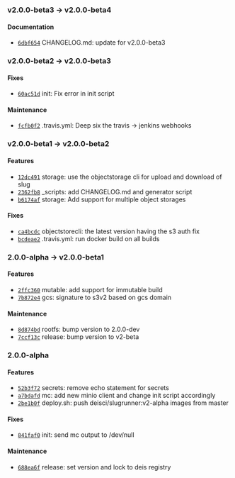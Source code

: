 ### v2.0.0-beta3 -> v2.0.0-beta4

#### Documentation

 - [`6dbf654`](https://github.com/deis/slugrunner/commit/6dbf654a991d3b14f386aa1aecbd9471a1acd411) CHANGELOG.md: update for v2.0.0-beta3

### v2.0.0-beta2 -> v2.0.0-beta3

#### Fixes

 - [`60ac51d`](https://github.com/deis/slugrunner/commit/60ac51d675f94a77963c3e34fcc9a44089953805) init: Fix error in init script

#### Maintenance

 - [`fcfb0f2`](https://github.com/deis/slugrunner/commit/fcfb0f208563231bb50f56d6056c18775ae4221c) .travis.yml: Deep six the travis -> jenkins webhooks

### v2.0.0-beta1 -> v2.0.0-beta2

#### Features

 - [`12dc491`](https://github.com/deis/slugrunner/commit/12dc491eec00604301cc72d1ee6c80f8cf030987) storage: use the objectstorage cli for upload and download of slug
 - [`2362fb8`](https://github.com/deis/slugrunner/commit/2362fb81921b437aeded5aa3703a69a499cd0eb1) _scripts: add CHANGELOG.md and generator script
 - [`b6174af`](https://github.com/deis/slugrunner/commit/b6174af8268af04832c9971e4505afd682133d19) storage: Add support for multiple object storages

#### Fixes

 - [`ca4bcdc`](https://github.com/deis/slugrunner/commit/ca4bcdc77a1174ad8d3032cae0c3c04f62f15ae9) objectstorecli: the latest version having the s3 auth fix
 - [`bcdeae2`](https://github.com/deis/slugrunner/commit/bcdeae2a895d506f1b54c1bdf54a8ec8d8161d1c) .travis.yml: run docker build on all builds

### 2.0.0-alpha -> v2.0.0-beta1

#### Features

 - [`2ffc360`](https://github.com/deis/slugrunner/commit/2ffc3609b34060259eba45daec957c41c8bb53e1) mutable: add support for immutable build
 - [`7b872e4`](https://github.com/deis/slugrunner/commit/7b872e4f32e28fb49698c18327f07055e5efe738) gcs: signature to s3v2 based on gcs domain

#### Maintenance

 - [`8d874bd`](https://github.com/deis/slugrunner/commit/8d874bd72d206960288aecfb9600a89c87c0dacb) rootfs: bump version to 2.0.0-dev
 - [`7ccf13c`](https://github.com/deis/slugrunner/commit/7ccf13c355ff1d7628b78c5cfd894fc6dbfdd4d7) release: bump version to v2-beta

### 2.0.0-alpha

#### Features

 - [`52b3f72`](https://github.com/deis/slugrunner/commit/52b3f7294b3212c5862962dbb5452cb6429f45e7) secrets:  remove echo statement for secrets
 - [`a7bdafd`](https://github.com/deis/slugrunner/commit/a7bdafd9b9dbd8dbf1191285a8d25b0a0a6f100c) mc:  add new minio client and change init script accordingly
 - [`2be1b0f`](https://github.com/deis/slugrunner/commit/2be1b0fcc8c9067c9c494cff9aff889b88ead27b) deploy.sh: push deisci/slugrunner:v2-alpha images from master

#### Fixes

 - [`841faf0`](https://github.com/deis/slugrunner/commit/841faf02194820ef24309da5fe9120055a07316d) init: send mc output to /dev/null

#### Maintenance

 - [`688ea6f`](https://github.com/deis/slugrunner/commit/688ea6f58b75b649f61994dc9bc0fb9ef4fd7d05) release: set version and lock to deis registry
